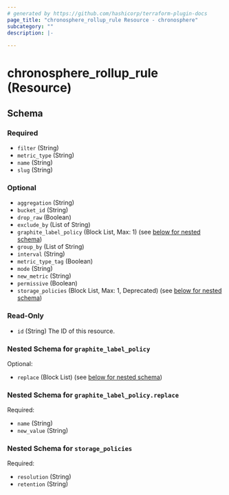 ```yaml
---
# generated by https://github.com/hashicorp/terraform-plugin-docs
page_title: "chronosphere_rollup_rule Resource - chronosphere"
subcategory: ""
description: |-
  
---
```


# chronosphere_rollup_rule (Resource)





<!-- schema generated by tfplugindocs -->
## Schema

### Required

- `filter` (String)
- `metric_type` (String)
- `name` (String)
- `slug` (String)

### Optional

- `aggregation` (String)
- `bucket_id` (String)
- `drop_raw` (Boolean)
- `exclude_by` (List of String)
- `graphite_label_policy` (Block List, Max: 1) (see [below for nested schema](#nestedblock--graphite_label_policy))
- `group_by` (List of String)
- `interval` (String)
- `metric_type_tag` (Boolean)
- `mode` (String)
- `new_metric` (String)
- `permissive` (Boolean)
- `storage_policies` (Block List, Max: 1, Deprecated) (see [below for nested schema](#nestedblock--storage_policies))

### Read-Only

- `id` (String) The ID of this resource.

<a id="nestedblock--graphite_label_policy"></a>
### Nested Schema for `graphite_label_policy`

Optional:

- `replace` (Block List) (see [below for nested schema](#nestedblock--graphite_label_policy--replace))

<a id="nestedblock--graphite_label_policy--replace"></a>
### Nested Schema for `graphite_label_policy.replace`

Required:

- `name` (String)
- `new_value` (String)



<a id="nestedblock--storage_policies"></a>
### Nested Schema for `storage_policies`

Required:

- `resolution` (String)
- `retention` (String)
